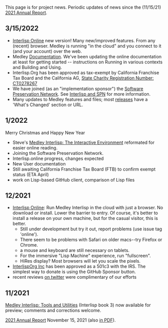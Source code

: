 This page is for project news. Periodic updates of news since the (11/15/21) [2021 Annual Report](https://docs.google.com/document/d/1cGBDNMO5yt6ymi7YiCcf6uNn6RBe5PVS7mW4kFnlzNY).

## 3/15/2022

* [Interlisp Online](https://online.interlisp.org) new version! Many new/improved features. From any (recent) browser. Medley is running "in the cloud" and you connect to it (and your account) over the web.  
* Medley [Documentation](documentation). We've been updating the online documentation at least for getting started -- instructions on Running in various contexts and Building and Using.
* Interlisp.Org has been approved as tax-exempt by California Franchise Tax Board and the California AG, [State Charity Registration Number: CT0278267](https://rct.doj.ca.gov/Verification/Web/Search.aspx?facility=Y)
* We have joined (as an "implementation sponsor") the [Software Preservation Network](https://www.softwarepreservationnetwork.org). See [Interlisp and SPN](https://www.softwarepreservationnetwork.org/Interlisp/) for more information.
* Many updates to Medley features and files; most [releases](https://github.com/Interlisp/medley/releases) have a 'What's Changed' section or URL.

## 1/2022
Merry Christmas and Happy New Year

* Steve's [Medley Interlisp: The Interactive Environment](https://interlisp.org/docs/20211225-interlisp-book-2.pdf) reformated for easier online reading.
* Joining the Software Preservation Network.
* Interlisp.online progress, changes expected
* New User documentation
* Still awaiting California Franchise Tax Board (FTB) to confirm exempt status (ETA April) 
* work on Lisp-based GitHub client, comparison of Lisp files

## 12/2021

* [Interlisp Online](https://online.interlisp.org): Run Medley Interlisp in the cloud with just a browser. No download or install. Lower the barrier to entry. Of course, it's better to install a release on your own machine, but for the casual visitor, this is better. 
   * Still under development but try it out, report problems (use issue tag 'online'). 
   * There seem to be problems with Safari on older macs--try Firefox or Chrome.
   * a mouse and keyboard are still necessary on tablets.
   * For the immersive "Lisp Machine" experience, run "fullscreen".
   * HiRes display? Most browsers will let you scale the pixels.
* [InterlispOrg Inc](about/possible-organizational-partners/interlisporg-inc) has been approved as a 501c3 with the IRS. The simplest way to donate is using the GitHub Sponsor button.
* recent reviews [on twitter](about/twitter) were complimentary of our efforts

## 11/2021
[Medley Interlisp: Tools and Utilities](https://interlisp.org/docs/2021-interlisp-book-3.pdf) (Interlisp book 3) now available for preview; comments and corrections welcome.

[2021 Annual Report](https://docs.google.com/document/d/1cGBDNMO5yt6ymi7YiCcf6uNn6RBe5PVS7mW4kFnlzNY) November 15, 2021 (also [in PDF](https://interlisp.org/docs/2021-Medley-Interlisp-Annual-Report.pdf)).
